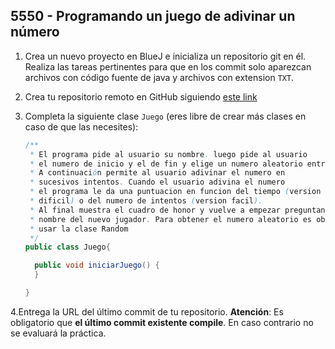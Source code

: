 ## 5550 - Programando un juego de adivinar un número

1. Crea un nuevo proyecto en BlueJ e inicializa un repositorio git en él. Realiza las tareas pertinentes para que en los commit solo aparezcan archivos con código fuente de java y archivos con extension `TXT`.

2. Crea tu repositorio remoto en GitHub siguiendo [este link](https://classroom.github.com/a/ZQCYRHmN)

3. Completa la siguiente clase `Juego` (eres libre de crear más clases en caso de que las necesites):

    ```java
    /**
     * El programa pide al usuario su nombre. luego pide al usuario
     * el numero de inicio y el de fin y elige un numero aleatorio entre ambos (ambos incluidos).
     * A continuación permite al usuario adivinar el numero en
     * sucesivos intentos. Cuando el usuario adivina el numero
     * el programa le da una puntuacion en funcion del tiempo (version
     * dificil) o del numero de intentos (version facil).
     * Al final muestra el cuadro de honor y vuelve a empezar preguntando el
     * nombre del nuevo jugador. Para obtener el numero aleatorio es obligatorio
     * usar la clase Random
     */
    public class Juego{

      public void iniciarJuego() {
      }

    }
    ```
    
 4.Entrega la URL del último commit de tu repositorio. __Atención__: Es obligatorio que __el último commit existente compile__. En caso contrario no se evaluará la práctica.
